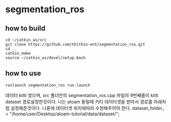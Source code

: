 
# segmentation_ros

## how to build

```
cd ~/catkin_ws/src
git clone https://github.com/thithin-ent/segmentation_ros.git
cd ..
catkin_make
source ~/catkin_ws/devel/setup.bash
```

## how to use

```
roslaunch segmentation_ros run.launch
```


데이터 kitti 썼으며, src 폴더안의 segmentation_ros.cpp 파일의 9번째줄이 kitti dataset 경로설정한것이다. 나는 aloam 돌릴때 키티 데이터셋을 받아서 경로를 아래처럼 설정해준것이다. 나중에 데이터셋 위치에따라 수정해주어야 한다. 
dataset_folder_ = "/home/user/Desktop/aloam-tutorial/data/dataset/";
